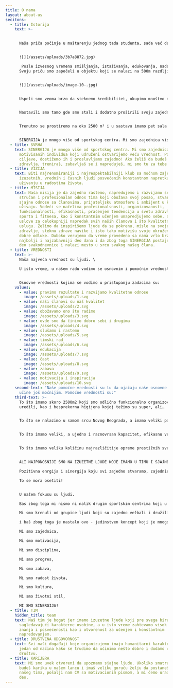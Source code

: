 ```yaml
---
title: O nama
layout: about-us
secitons:
  - title: Istorija
    text: >-
      

      Naša priča počinje u maštarenju jednog tada studenta, sada već davne 2012. godine o tome kako bi bilo dobro okupiti ekipu, stvoriti klub gde bi svi zajedno trenirali, napredovali, družili se i uz sve to se sjajno zabavljali.


      ![](/assets/uploads/3b7a8872.jpg)

       Posle izvesnog vremena smišljanja, istaživanja, edukovanja, nadanja, brzo premotavamo u 2015. kada Sinergija počinje svoj život kakav je danas poznat javnosti. \
      Svoju priču smo započeli u objektu koji se nalazi na 500m razdljine od današnjeg, iza Roda Centra, i za veoma kratko vreme pokazali smo visok nivo organizovanosti i kvaliteta. 


      ![](/assets/uploads/image-10-.jpg)


      Uspeli smo veoma brzo da steknemo kredibilitet, okupimo mnoštvo dobrih ljudi u moćnu zajednicu i pozicioniramo se kao lideri u svetu funkcionalnog treninga. Tada smo imali samo CrossTraining, a danas je to jedan od naših departamana u sastavu. Hiljade trening časova, stotine članova i slobodno možemo da kažemo unapređenih života, naš su naveći ponos. Nakon dve godine, stvorila se prilika da se preselimo na sadašnju lokaciju, gde smo od 2017. i gde iz godine u godinu rastemo i proširujemo usluge i kapacitete. Ovako je od tada izgledala naša centrala sala u kojoj smo sprovodili CrossTraining, a danas je CrossTraining jedan od naših departmana.


      Nastavili smo tamo gde smo stali i dodatno proširili svoju zajednicu. Pridružilo nam se puno sjajnih ljudi i mnogima smo postali druga kuća. Organizovali smo takmičenja, kako klupska za naše članove, tako i internacionalna i pokazali zavidan nivo organizovanosti i ambicije. Mnoštvo sjajnih takmičara i zavidnih rezultata koji su ostvarili su takođe naš veliki ponos i dokaz tome da kvalitetno i posvećeno radimo. Od mnogobrojnijh takmičara, posebno izdvajamo naše trenere Tamaru Trumbetaš i braću Lazara i Luku Đukić koji su dostigli najviše moguće visine u takmičarskom CrossFit-u, takmičili se na najprestižnijem takmičenju 'CrossFit Games-u' i godinama predstavljaju svetsku elitu.


      Trenutno se prostiremo na oko 2500 m² i u sastavu imamo pet sala sa različitim pristupom treningu, lounge bar-om i još puno toga što doprinosi da se članovi osećaju kao kod svoje kuće. Poznati smo od samih početaka po fantastičnoj zajednici i sjajnoj prijateljskoj atmosferi. Mi smo druga kuća puno sjajnih ljudi ali i nekoliko životinja.


      SINERGIJA je mnogo više od sportskog centra. Mi smo zajednica visoko motivisanih individua koji udruženi ostvarijemo veću vrednost. Postavljamo ciljeve, dostižemo ih i proslavljamo zajedno! Ako želiš da budeš odličnog zdravlja, treniraš, zabavljaš se i napreduješ, mi smo tu za tebe!
  - title: SVRHA
    text: SINERGIJA je mnogo više od sportskog centra. Mi smo zajednica visoko
      motivisanih individua koji udruženi ostvarijemo veću vrednost. Postavljamo
      ciljeve, dostižemo ih i proslavljamo zajedno! Ako želiš da budeš odličnog
      zdravlja, treniraš, zabavljaš se i napreduješ, mi smo tu za tebe!
  - title: VIZIJA
    text: Biti najrenomiraniji i najrespektabilniji klub sa moćnom zajednicom
      izuzetnih, vrednih i časnih ljudi posvećenih konstantnom napretku i
      uživanju u radostima života.
  - title: MISIJA
    text: Naša misija je da zajedno rastemo, napredujemo i razvijamo se. Kroz
      stručan i profesionalan odnos tima koji obožava svoj posao, stvaramo
      sjajne odnose sa članovima, prijateljsku atmosferu i ambijent u kojem svi
      uživaju. Vodeći se načelima profesionalsnosti, organizovanosti,
      funkcionalnosti, efikasnosti, praćenjem tendencija u svetu zdravlja,
      sporta i fitnesa, kao i konstantnim učenjem unapredjujemo sebe, a time i
      uslove za celokupniji napredak svih naših članova i što kvalitetniju
      uslugu. Želimo da inspirišemo ljude da se pokrenu, misle na svoje
      zdravlje, steknu zdrave navike i isto tako motivišu svoje okruženje na
      dobre odluke. Duboko verujemo da vreme provedeno sa nama vrlo brzo postaje
      najbolji i najzabavniji deo dana i da zbog toga SINERGIJA postaje bitan
      deo svakodnevnice i nalazi mesto u srcu svakog našeg člana.
  - title: VREDNOSTI
    text: >-
      Naša najveća vrednost su ljudi. \

      U isto vreme, u našem radu vodimo se osnovnim i pomoćnim vrednostima ne bi li bili što efikasniji. Osnovne vrednosti predstavljaju najviši prioritet našeg koncepta, naša verovanja i temelj svega što radimo.


      Osnovne vrednosti kojima se vodimo u pristupanju zadacima su:
    values:
      - value: pravimo rezultate i razvijamo kvalitetne odnose
        image: /assets/uploads/1.svg
      - value: naši članovi su naš kvalitet
        image: /assets/uploads/2.svg
      - value: obožavamo ono što radimo
        image: /assets/uploads/3.svg
      - value: ovde smo da činimo dobro sebi i drugima
        image: /assets/uploads/4.svg
      - value: slušamo i rastemo
        image: /assets/uploads/5.svg
      - value: timski rad
        image: /assets/uploads/6.svg
      - value: edukacija
        image: /assets/uploads/7.svg
      - value: čast
        image: /assets/uploads/8.svg
      - value: zabava
        image: /assets/uploads/9.svg
      - value: motivacija i inspiracija
        image: /assets/uploads/10.svg
    second-text: "Naše pomoćne vrednosti su tu da ojačaju naše osnovne i da nas
      učine još moćnijim. Pomoćne vrednosti su:"
    third-text: >-
      To što imamo skoro 2500m2 koji smo odlično funkcionalno organizovali i
      uredili, kao i besprekorna higijena kojoj težimo su super, ali…


      To što se nalazimo u samom srcu Novog Beograda, a imamo veliki parking i lako smo dostupni iz svakog dela grada je super, ali…


      To što imamo veliki, a ujedno i raznovrsan kapacitet, efikasnu ventilaciju uz puno prirodnog svetla i vazduha je super, ali…


      To što imamo veliku količinu najrazličitije opreme prestižnih svetskih proizvođača je super, ali…


      ALI NAJPONOSNIJI SMO NA IZUZETNE LJUDE KOJE IMAMO U TIMU I SJAJNE ČLANOVE KOJI SINERGIJU DOŽIVLJAVAJU KAO DRUGU KUĆU!

      Pozitivna enrgija i sinergija koju svi zajedno stvaramo, zajednica dobrih ljudi i radosti života koje delimo je teško rečima opisati.

      To se mora osetiti!


      U nažem fokusu su ljudi. 

      Bas zbog toga mi nismo ni nalik drugim sportskim centrima koji u prvi plan stavljaju sprave ili zidove. 

      Mi smo krenuli od grupice ljudi koji su zajedno vežbali i družili se, 

      i baš zbog toga je nastalo ovo - jedinstven koncept koji je mnogo više od sportskog centra.

      Mi smo zajednica,

      Mi smo motivacija,

      Mi smo disciplina,

      Mi smo progres,

      Mi smo zabava,

      Mi smo radost života,

      Mi smo kultura,

      Mi smo životni stil,

      MI SMO SINERGIJA!
  - title: TIM
    hidden_title: team
    text: Naš tim je bogat jer imamo izuzetne ljude koji pre svega biramo
      sagledavajući karakterne osobine, a u isto vreme zahtevamo visok nivo
      znanja i posvećenosti kao i otvorenost za učenjem i konstantnim
      napredovanjem.
  - title: DRUŠTVENA ODGOVORNOST
    text: Svi naši događaji koje organizujemo imaju humanitarni karakter i to je
      jedan od načina kako se trudimo da učinimo nešto dobro i dodamo vrednost
      društvu.
  - title: KARIJERA
    text: Mi smo uvek otvoreni da upoznamo sjajne ljude. Ukoliko smatraš da možeš da
      budeš karika u našem lancu i imaš veliku goruću želju da postaneš deo
      našeg tima, pošalji nam CV sa motivacionim pismom, a mi ćemo uraditi naš
      deo.
---
```


